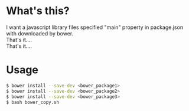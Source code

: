 # What's this?

I want a javascript library files specified "main" property in package.json with downloaded by bower.  
That's it....  
That's it....


# Usage

```bash
$ bower install --save-dev <bower_package1>
$ bower install --save-dev <bower_package2>
$ bower install --save-dev <bower_package3>
$ bash bower_copy.sh
```

